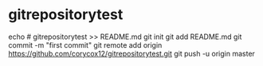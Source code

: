 # gitrepositorytest
echo # gitrepositorytest >> README.md
git init
git add README.md
git commit -m "first commit"
git remote add origin https://github.com/corycox12/gitrepositorytest.git
git push -u origin master
